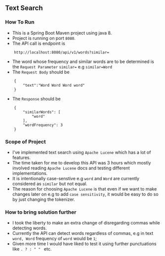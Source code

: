 ## Text Search
### How To Run
* This is a Spring Boot Maven project using java 8.
* Project is running on port `8080`.
* The API call is endpoint is
```
    http://localhost:8080/api/v1/words?similar=
```
* The word whose frequency and similar words are to be determined is the `Request Parameter` `similar=` e.g `similar=Word`
* The `Request Body` should be
```
    {
        "text":"Word Word Word word"
    }
```
* The `Response` should be 
```
    {
        "similarWords": [
            "word"
        ],
        "wordFrequency": 3
    }
```
### Scope of Project
* I've implemented text search using `Apache Lucene` which has a lot of features.
* The time taken for me to develop this API was 3 hours which mostly involved reading `Apache Lucene` docs and testing different implementations.
* It is intentionally case-senstive e.g `word` and `Word` are currently considered as `similar` but not equal.
* The reason for choosing `Apache Lucene` is that even if we want to make changes later on e.g to add `case sensitivity`, it would be easy to do so by just changing the tokenizer.

### How to bring solution further
* I took the liberty to make an extra change of disregarding commas while detecting words.
* Currently the API can detect words regardless of commas, e.g in text `word, Word` frequency of `word` would be `1`; 
* Given more time I would have liked to test it using further punctuations like `. ? : " " ` etc.

